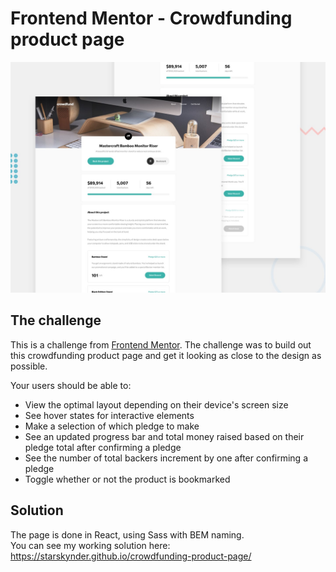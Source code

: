 # Frontend Mentor - Crowdfunding product page

![Design preview for the Crowdfunding product page coding challenge](./design/desktop-preview.jpg)

## The challenge

This is a challenge from [Frontend Mentor](https://www.frontendmentor.io/solutions).
The challenge was to build out this crowdfunding product page and get it looking as close to the design as possible.

Your users should be able to:

- View the optimal layout depending on their device's screen size
- See hover states for interactive elements
- Make a selection of which pledge to make
- See an updated progress bar and total money raised based on their pledge total after confirming a pledge
- See the number of total backers increment by one after confirming a pledge
- Toggle whether or not the product is bookmarked

## Solution

The page is done in React, using Sass with BEM naming. <br>
You can see my working solution here: https://starskynder.github.io/crowdfunding-product-page/
